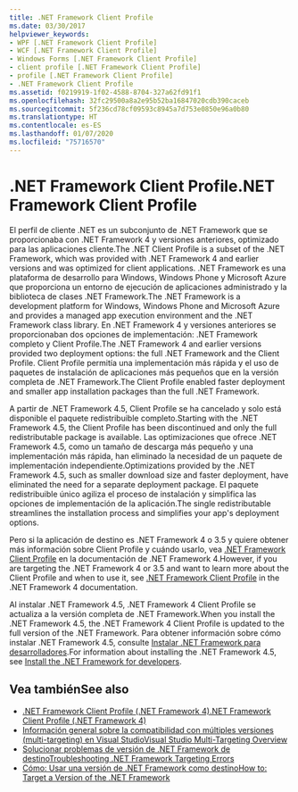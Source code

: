 ```yaml
---
title: .NET Framework Client Profile
ms.date: 03/30/2017
helpviewer_keywords:
- WPF [.NET Framework Client Profile]
- WCF [.NET Framework Client Profile]
- Windows Forms [.NET Framework Client Profile]
- client profile [.NET Framework Client Profile]
- profile [.NET Framework Client Profile]
- .NET Framework Client Profile
ms.assetid: f0219919-1f02-4588-8704-327a62fd91f1
ms.openlocfilehash: 32fc29500a8a2e95b52ba16847020cdb390caceb
ms.sourcegitcommit: 5f236cd78cf09593c8945a7d753e0850e96a0b80
ms.translationtype: HT
ms.contentlocale: es-ES
ms.lasthandoff: 01/07/2020
ms.locfileid: "75716570"
---
```

# <a name="net-framework-client-profile"></a><span data-ttu-id="b1060-102">.NET Framework Client Profile</span><span class="sxs-lookup"><span data-stu-id="b1060-102">.NET Framework Client Profile</span></span>
<span data-ttu-id="b1060-103">El perfil de cliente .NET es un subconjunto de .NET Framework que se proporcionaba con .NET Framework 4 y versiones anteriores, optimizado para las aplicaciones cliente.</span><span class="sxs-lookup"><span data-stu-id="b1060-103">The .NET Client Profile is a subset of the .NET Framework, which was provided with .NET Framework 4 and earlier versions and was optimized for client applications.</span></span> <span data-ttu-id="b1060-104">.NET Framework es una plataforma de desarrollo para Windows, Windows Phone y Microsoft Azure que proporciona un entorno de ejecución de aplicaciones administrado y la biblioteca de clases .NET Framework.</span><span class="sxs-lookup"><span data-stu-id="b1060-104">The .NET Framework is a development platform for Windows, Windows Phone and Microsoft Azure and provides a managed app execution environment and the .NET Framework class library.</span></span> <span data-ttu-id="b1060-105">En .NET Framework 4 y versiones anteriores se proporcionaban dos opciones de implementación: .NET Framework completo y Client Profile.</span><span class="sxs-lookup"><span data-stu-id="b1060-105">The .NET Framework 4 and earlier versions provided two deployment options: the full .NET Framework and the Client Profile.</span></span> <span data-ttu-id="b1060-106">Client Profile permitía una implementación más rápida y el uso de paquetes de instalación de aplicaciones más pequeños que en la versión completa de .NET Framework.</span><span class="sxs-lookup"><span data-stu-id="b1060-106">The Client Profile enabled faster deployment and smaller app installation packages than the full .NET Framework.</span></span>  
  
 <span data-ttu-id="b1060-107">A partir de .NET Framework 4.5, Client Profile se ha cancelado y solo está disponible el paquete redistribuible completo.</span><span class="sxs-lookup"><span data-stu-id="b1060-107">Starting with the .NET Framework 4.5, the Client Profile has been discontinued and only the full redistributable package is available.</span></span> <span data-ttu-id="b1060-108">Las optimizaciones que ofrece .NET Framework 4.5, como un tamaño de descarga más pequeño y una implementación más rápida, han eliminado la necesidad de un paquete de implementación independiente.</span><span class="sxs-lookup"><span data-stu-id="b1060-108">Optimizations provided by the .NET Framework 4.5, such as smaller download size and faster deployment, have eliminated the need for a separate deployment package.</span></span> <span data-ttu-id="b1060-109">El paquete redistribuible único agiliza el proceso de instalación y simplifica las opciones de implementación de la aplicación.</span><span class="sxs-lookup"><span data-stu-id="b1060-109">The single redistributable streamlines the installation process and simplifies your app's deployment options.</span></span>  
  
 <span data-ttu-id="b1060-110">Pero si la aplicación de destino es .NET Framework 4 o 3.5 y quiere obtener más información sobre Client Profile y cuándo usarlo, vea [.NET Framework Client Profile](https://docs.microsoft.com/previous-versions/dotnet/netframework-4.0/cc656912%28v=vs.100%29) en la documentación de .NET Framework 4.</span><span class="sxs-lookup"><span data-stu-id="b1060-110">However, if you are targeting the .NET Framework 4 or 3.5 and want to learn more about the Client Profile and when to use it, see [.NET Framework Client Profile](https://docs.microsoft.com/previous-versions/dotnet/netframework-4.0/cc656912%28v=vs.100%29) in the .NET Framework 4 documentation.</span></span>  
  
 <span data-ttu-id="b1060-111">Al instalar .NET Framework 4.5, .NET Framework 4 Client Profile se actualiza a la versión completa de .NET Framework.</span><span class="sxs-lookup"><span data-stu-id="b1060-111">When you install the .NET Framework 4.5, the .NET Framework 4 Client Profile is updated to the full version of the .NET Framework.</span></span> <span data-ttu-id="b1060-112">Para obtener información sobre cómo instalar .NET Framework 4.5, consulte [Instalar .NET Framework para desarrolladores](../install/guide-for-developers.md).</span><span class="sxs-lookup"><span data-stu-id="b1060-112">For information about installing the .NET Framework 4.5, see [Install the .NET Framework for developers](../install/guide-for-developers.md).</span></span>  
  
## <a name="see-also"></a><span data-ttu-id="b1060-113">Vea también</span><span class="sxs-lookup"><span data-stu-id="b1060-113">See also</span></span>

- [<span data-ttu-id="b1060-114">.NET Framework Client Profile (.NET Framework 4)</span><span class="sxs-lookup"><span data-stu-id="b1060-114">.NET Framework Client Profile (.NET Framework 4)</span></span>](https://docs.microsoft.com/previous-versions/dotnet/netframework-4.0/cc656912%28v=vs.100%29)
- [<span data-ttu-id="b1060-115">Información general sobre la compatibilidad con múltiples versiones (multi-targeting) en Visual Studio</span><span class="sxs-lookup"><span data-stu-id="b1060-115">Visual Studio Multi-Targeting Overview</span></span>](/visualstudio/ide/visual-studio-multi-targeting-overview)
- [<span data-ttu-id="b1060-116">Solucionar problemas de versión de .NET Framework de destino</span><span class="sxs-lookup"><span data-stu-id="b1060-116">Troubleshooting .NET Framework Targeting Errors</span></span>](/visualstudio/msbuild/troubleshooting-dotnet-framework-targeting-errors)
- [<span data-ttu-id="b1060-117">Cómo: Usar una versión de .NET Framework como destino</span><span class="sxs-lookup"><span data-stu-id="b1060-117">How to: Target a Version of the .NET Framework</span></span>](/visualstudio/ide/visual-studio-multi-targeting-overview)
